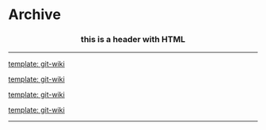 # Archive

<h3><center> this is a header with HTML </center></h3>


---
[template: git-wiki](./_pages/syntax_template)

[template: git-wiki](./syntax_template)


[template: git-wiki](syntax_template)


[template: git-wiki](./syntax_template)

---

[](wiki_template_notes.md)
